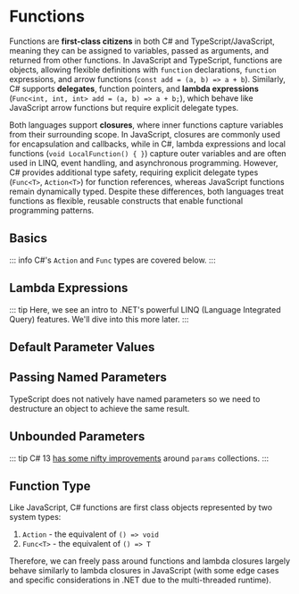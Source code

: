 # Functions

Functions are **first-class citizens** in both C# and TypeScript/JavaScript, meaning they can be assigned to variables, passed as arguments, and returned from other functions. In JavaScript and TypeScript, functions are objects, allowing flexible definitions with `function` declarations, `function` expressions, and arrow functions (`const add = (a, b) => a + b`). Similarly, C# supports **delegates**, function pointers, and **lambda expressions** (`Func<int, int, int> add = (a, b) => a + b;`), which behave like JavaScript arrow functions but require explicit delegate types.

Both languages support **closures**, where inner functions capture variables from their surrounding scope. In JavaScript, closures are commonly used for encapsulation and callbacks, while in C#, lambda expressions and local functions (`void LocalFunction() { }`) capture outer variables and are often used in LINQ, event handling, and asynchronous programming. However, C# provides additional type safety, requiring explicit delegate types (`Func<T>`, `Action<T>`) for function references, whereas JavaScript functions remain dynamically typed. Despite these differences, both languages treat functions as flexible, reusable constructs that enable functional programming patterns.

## Basics

<CodeSplitter>
  <template #left>

```ts
function fn(
  name: string, // Required parameter
  affiliation: string = "unaffiliated", // Default parameter,
  notify: () => void, // Function parameter
  nickName?: string // Optional parameter
) {
  let x = "1";
  let y = "2";

  // Local function
  let fx = () => {
    console.log(`x = ${x}`);
  }

  // Local function
  function fy() {
    console.log(`y = ${y}`);
  }

  fx(); // "x = 1"
  fy(); // "y = 2"
}
```

  </template>
  <template #right>

```csharp
void fn(
  string name, // Required parameter
  string affiliation = "unaffiliated", // Default parameter
  Action notify, // Function parameter
  string? nickName // Optional parameter
) {
  var x = "1";
  var y = "2";

  // Local function
  var fx = () => {
    Console.WriteLine($"x = {x}");
  }

  // Local function
  void fy() {
    Console.WriteLine($"y = {y}");
  }

  fx(); // "x = 1"
  fy(); // "y = 2"
}
```

  </template>
</CodeSplitter>

::: info
C#'s `Action` and `Func` types are covered below.
:::

## Lambda Expressions

<CodeSplitter>
  <template #left>

```ts
// Lambda expression
let fn = (msg: string) => console.log(msg);

fn("Hello, World!");

let contacts = ["Allie", "Stella", "Carson"];
contacts.forEach(fn)
```

  </template>
  <template #right>

```csharp
// Lambda expression
var fn = (string msg) => Console.WriteLine(msg);

fn("Hello, World!");

// 👇 Here, we use a `List` so we import these
using System.Collections.Generic;
using System.Linq;

var contacts = new List<string> { "Allie", "Stella", "Carson" };
contacts.ForEach(fn);
```

  </template>
</CodeSplitter>

::: tip
Here, we see an intro to .NET's powerful LINQ (Language Integrated Query) features.  We'll dive into this more later.
:::

## Default Parameter Values

<CodeSplitter>
  <template #left>

```ts
function fn(name: string = "(no name)") {
  console.log(`Hello, ${name}`);
}

fn(); // "Hello, (no name)""
fn("Carl"); // "Hello, Carl"
```

  </template>
  <template #right>

```csharp
void fn(string name = "(no name)") {
  Console.WriteLine($"Hello, {name}");
}

fn(); // "Hello, (no name)""
fn("Carl"); // "Hello, Carl"
```

  </template>
</CodeSplitter>

## Passing Named Parameters

TypeScript does not natively have named parameters so we need to destructure an object to achieve the same result.

<CodeSplitter>
  <template #left>

```ts
function fn({
  firstName, // 👈 Use destructuring
  lastName
} : {
  firstName: string,
  lastName: string
}) {
  console.log(`Hello, ${firstName} ${lastName}`);
}

// Pass an object to be destructured
fn({lastName: "Lee", firstName: "Amy"});

// Or with a type:
type Contact = {
  firstName: string,
  lastName: string
}

function fn({
  firstName, // 👈 Use destructuring
  lastName
} : Contact) {
  console.log(`Hello, ${firstName} ${lastName}`);
}

// Pass an object to be destructured
fn({lastName: "Lee", firstName: "Amy"});
```

  </template>
  <template #right>

```csharp
void fn(
  string firstName,
  string lastName
) {
  Console.WriteLine($"Hello, {firstName} {lastName}");
}

// We can pass the parameters in any order
fn (lastName: "Lee", firstName: "Amy")
```

  </template>
</CodeSplitter>

## Unbounded Parameters

<CodeSplitter>
  <template #left>

```ts
function fn() {
  for (let arg of arguments) {
    console.log(arg);
  }
}

fn("a", "b", "c");
// abc
```

  </template>
  <template #right>

```csharp
void fn(params string[] args) {
  foreach (var arg in args) {
    Console.Write(arg);
  }
}

fn("a", "b", "c");
// abc
```

  </template>
</CodeSplitter>

::: tip
C# 13 [has some nifty improvements](https://learn.microsoft.com/en-us/dotnet/csharp/whats-new/csharp-13#params-collections) around `params` collections.
:::

## Function Type

Like JavaScript, C# functions are first class objects represented by two system types:

1. `Action` - the equivalent of `() => void`
2. `Func<T>` - the equivalent of `() => T`

Therefore, we can freely pass around functions and lambda closures largely behave similarly to lambda closures in JavaScript (with some edge cases and specific considerations in .NET due to the multi-threaded runtime).

<CodeSplitter>
  <template #left>

```ts
// Return a function
function fn() : () => void {
  return () => {
    console.log("Here");
  }
}

fn()();

// Accept a function
function fn(
  label: string,
  fx: (name: string) => string
) : string {
  return fx(label)
}

console.log(
  fn("Steve", (name) => `Hello, ${name}`);
); // Hello, Steve
```

  </template>
  <template #right>

```csharp
// Return a function
Action fn() {
  return () => {
    Console.WriteLine("Here");
  };
}

fn()();

// Accept a function
string fn(
  string name,
  Func<string, string> fx
) {
  return fx(name);
}

Console.WriteLine(
  fn("Steve", (name) => $"Hello, {name}")
); // Hello, Steve

```

  </template>
</CodeSplitter>
